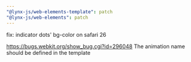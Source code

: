```yaml
---
"@lynx-js/web-elements-template": patch
"@lynx-js/web-elements": patch
---
```


fix: indicator dots' bg-color on safari 26

https://bugs.webkit.org/show_bug.cgi?id=296048
The animation name should be defined in the template

